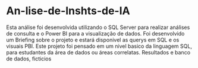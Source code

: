 # An-lise-de-Inshts-de-IA
Esta análise foi desenvolvida utilizando o SQL Server para realizar análises de consulta e o Power BI para a visualização de dados. Foi desenvolvido um Briefing sobre o projeto e estará disponivel as querys em SQL e os visuais PBI. Este projeto foi pensado em um nivel basico da linguagem SQL, para estudantes da área de dados ou áreas correlatas. Resultados e banco de dados, ficticios
